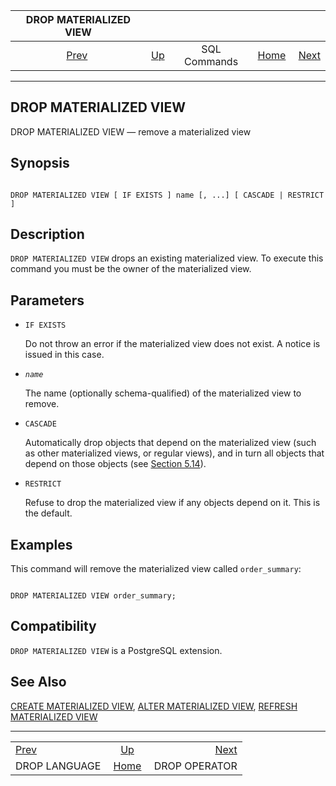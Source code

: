 

|             DROP MATERIALIZED VIEW             |                                        |              |                                                       |                                                |
| :--------------------------------------------: | :------------------------------------- | :----------: | ----------------------------------------------------: | ---------------------------------------------: |
| [Prev](sql-droplanguage.html "DROP LANGUAGE")  | [Up](sql-commands.html "SQL Commands") | SQL Commands | [Home](index.html "PostgreSQL 17devel Documentation") |  [Next](sql-dropoperator.html "DROP OPERATOR") |

***

## DROP MATERIALIZED VIEW

DROP MATERIALIZED VIEW — remove a materialized view

## Synopsis

```

DROP MATERIALIZED VIEW [ IF EXISTS ] name [, ...] [ CASCADE | RESTRICT ]
```

## Description

`DROP MATERIALIZED VIEW` drops an existing materialized view. To execute this command you must be the owner of the materialized view.

## Parameters

* `IF EXISTS`

    Do not throw an error if the materialized view does not exist. A notice is issued in this case.

* *`name`*

    The name (optionally schema-qualified) of the materialized view to remove.

* `CASCADE`

    Automatically drop objects that depend on the materialized view (such as other materialized views, or regular views), and in turn all objects that depend on those objects (see [Section 5.14](ddl-depend.html "5.14. Dependency Tracking")).

* `RESTRICT`

    Refuse to drop the materialized view if any objects depend on it. This is the default.

## Examples

This command will remove the materialized view called `order_summary`:

```

DROP MATERIALIZED VIEW order_summary;
```

## Compatibility

`DROP MATERIALIZED VIEW` is a PostgreSQL extension.

## See Also

[CREATE MATERIALIZED VIEW](sql-creatematerializedview.html "CREATE MATERIALIZED VIEW"), [ALTER MATERIALIZED VIEW](sql-altermaterializedview.html "ALTER MATERIALIZED VIEW"), [REFRESH MATERIALIZED VIEW](sql-refreshmaterializedview.html "REFRESH MATERIALIZED VIEW")

***

|                                                |                                                       |                                                |
| :--------------------------------------------- | :---------------------------------------------------: | ---------------------------------------------: |
| [Prev](sql-droplanguage.html "DROP LANGUAGE")  |         [Up](sql-commands.html "SQL Commands")        |  [Next](sql-dropoperator.html "DROP OPERATOR") |
| DROP LANGUAGE                                  | [Home](index.html "PostgreSQL 17devel Documentation") |                                  DROP OPERATOR |
